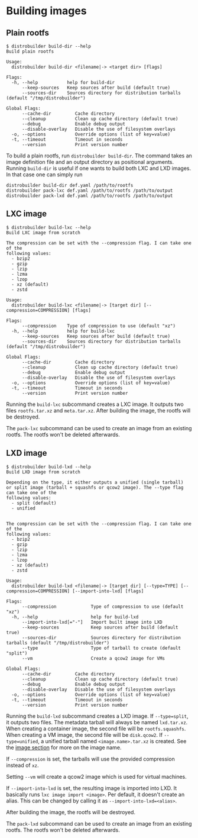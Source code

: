 # Building images

## Plain rootfs

```shell
$ distrobuilder build-dir --help
Build plain rootfs

Usage:
  distrobuilder build-dir <filename|-> <target dir> [flags]

Flags:
  -h, --help           help for build-dir
      --keep-sources   Keep sources after build (default true)
      --sources-dir    Sources directory for distribution tarballs (default "/tmp/distrobuilder")

Global Flags:
      --cache-dir         Cache directory
      --cleanup           Clean up cache directory (default true)
      --debug             Enable debug output
      --disable-overlay   Disable the use of filesystem overlays
  -o, --options           Override options (list of key=value)
  -t, --timeout           Timeout in seconds
      --version           Print version number

```

To build a plain rootfs, run `distrobuilder build-dir`.
The command takes an image definition file and an output directory as positional arguments.
Running `build-dir` is useful if one wants to build both LXC and LXD images.
In that case one can simply run

```shell
distrobuilder build-dir def.yaml /path/to/rootfs
distrobuilder pack-lxc def.yaml /path/to/rootfs /path/to/output
distrobuilder pack-lxd def.yaml /path/to/rootfs /path/to/output
```

## LXC image

```shell
$ distrobuilder build-lxc --help
Build LXC image from scratch

The compression can be set with the --compression flag. I can take one of the
following values:
  - bzip2
  - gzip
  - lzip
  - lzma
  - lzop
  - xz (default)
  - zstd

Usage:
  distrobuilder build-lxc <filename|-> [target dir] [--compression=COMPRESSION] [flags]

Flags:
      --compression    Type of compression to use (default "xz")
  -h, --help           help for build-lxc
      --keep-sources   Keep sources after build (default true)
      --sources-dir    Sources directory for distribution tarballs (default "/tmp/distrobuilder")

Global Flags:
      --cache-dir         Cache directory
      --cleanup           Clean up cache directory (default true)
      --debug             Enable debug output
      --disable-overlay   Disable the use of filesystem overlays
  -o, --options           Override options (list of key=value)
  -t, --timeout           Timeout in seconds
      --version           Print version number

```

Running the `build-lxc` subcommand creates a LXC image.
It outputs two files `rootfs.tar.xz` and `meta.tar.xz`.
After building the image, the rootfs will be destroyed.

The `pack-lxc` subcommand can be used to create an image from an existing rootfs.
The rootfs won't be deleted afterwards.

## LXD image

```shell
$ distrobuilder build-lxd --help
Build LXD image from scratch

Depending on the type, it either outputs a unified (single tarball)
or split image (tarball + squashfs or qcow2 image). The --type flag can take one of the
following values:
  - split (default)
  - unified


The compression can be set with the --compression flag. I can take one of the
following values:
  - bzip2
  - gzip
  - lzip
  - lzma
  - lzop
  - xz (default)
  - zstd

Usage:
  distrobuilder build-lxd <filename|-> [target dir] [--type=TYPE] [--compression=COMPRESSION] [--import-into-lxd] [flags]

Flags:
      --compression             Type of compression to use (default "xz")
  -h, --help                    help for build-lxd
      --import-into-lxd[="-"]   Import built image into LXD
      --keep-sources            Keep sources after build (default true)
      --sources-dir             Sources directory for distribution tarballs (default "/tmp/distrobuilder")
      --type                    Type of tarball to create (default "split")
      --vm                      Create a qcow2 image for VMs

Global Flags:
      --cache-dir         Cache directory
      --cleanup           Clean up cache directory (default true)
      --debug             Enable debug output
      --disable-overlay   Disable the use of filesystem overlays
  -o, --options           Override options (list of key=value)
  -t, --timeout           Timeout in seconds
      --version           Print version number
```

Running the `build-lxd` subcommand creates a LXD image.
If `--type=split`, it outputs two files.
The metadata tarball will always be named `lxd.tar.xz`.
When creating a container image, the second file will be `rootfs.squashfs`.
When creating a VM image, the second file will be `disk.qcow2`.
If `--type=unified`, a unified tarball named `<image.name>.tar.xz` is created.
See the [image section](image.md) for more on the image name.

If `--compression` is set, the tarballs will use the provided compression instead of `xz`.

Setting `--vm` will create a qcow2 image which is used for virtual machines.

If `--import-into-lxd` is set, the resulting image is imported into LXD.
It basically runs `lxc image import <image>`.
Per default, it doesn't create an alias.
This can be changed by calling it as `--import-into-lxd=<alias>`.

After building the image, the rootfs will be destroyed.

The `pack-lxd` subcommand can be used to create an image from an existing rootfs.
The rootfs won't be deleted afterwards.
